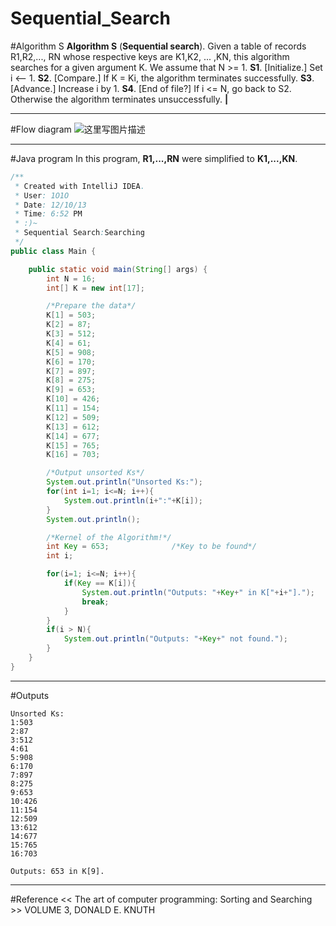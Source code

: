 # Sequential_Search

﻿#Algorithm S
**Algorithm S** (**Sequential search**). Given a table of records R1,R2,..., RN 
whose respective keys are K1,K2, ... ,KN, this algorithm searches for a given 
argument K. We assume that N >= 1. 
**S1**. [Initialize.] Set i <-- 1. 
**S2**. [Compare.] If K = Ki, the algorithm terminates successfully. 
**S3**. [Advance.] Increase i by 1. 
**S4**. [End of file?] If i <= N, go back to S2. Otherwise the algorithm terminates 
unsuccessfully. **|** 

---
#Flow diagram
![这里写图片描述](https://img-blog.csdn.net/20151106154747814)

---
#Java program
In this program, **R1,...,RN** were simplified to **K1,...,KN**.

```java
/**
 * Created with IntelliJ IDEA.
 * User: 1O1O
 * Date: 12/10/13
 * Time: 6:52 PM
 * :)~
 * Sequential Search:Searching
 */
public class Main {

    public static void main(String[] args) {
        int N = 16;
        int[] K = new int[17];

        /*Prepare the data*/
        K[1] = 503;
        K[2] = 87;
        K[3] = 512;
        K[4] = 61;
        K[5] = 908;
        K[6] = 170;
        K[7] = 897;
        K[8] = 275;
        K[9] = 653;
        K[10] = 426;
        K[11] = 154;
        K[12] = 509;
        K[13] = 612;
        K[14] = 677;
        K[15] = 765;
        K[16] = 703;

        /*Output unsorted Ks*/
        System.out.println("Unsorted Ks:");
        for(int i=1; i<=N; i++){
            System.out.println(i+":"+K[i]);
        }
        System.out.println();

        /*Kernel of the Algorithm!*/
        int Key = 653;              /*Key to be found*/
        int i;

        for(i=1; i<=N; i++){
            if(Key == K[i]){
                System.out.println("Outputs: "+Key+" in K["+i+"].");
                break;
            }
        }
        if(i > N){
            System.out.println("Outputs: "+Key+" not found.");
        }
    }
}
```

---
#Outputs
```
Unsorted Ks:
1:503
2:87
3:512
4:61
5:908
6:170
7:897
8:275
9:653
10:426
11:154
12:509
13:612
14:677
15:765
16:703

Outputs: 653 in K[9].
```

---
#Reference
<< The art of computer programming: Sorting and Searching >> VOLUME 3, DONALD E. KNUTH

